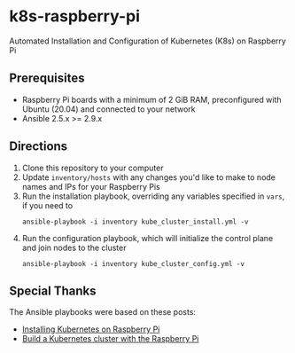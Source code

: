 # k8s-raspberry-pi
Automated Installation and Configuration of Kubernetes (K8s) on Raspberry Pi

## Prerequisites
* Raspberry Pi boards with a minimum of 2 GiB RAM, preconfigured with Ubuntu (20.04) and connected to your network
* Ansible 2.5.x >= 2.9.x

## Directions

1. Clone this repository to your computer
1. Update `inventory/hosts` with any changes you'd like to make to node names and IPs for your Raspberry Pis
1. Run the installation playbook, overriding any variables specified in `vars`, if you need to
    ```
    ansible-playbook -i inventory kube_cluster_install.yml -v
    ```
1. Run the configuration playbook, which will initialize the control plane and join nodes to the cluster
    ```
    ansible-playbook -i inventory kube_cluster_config.yml -v
    ```

## Special Thanks

The Ansible playbooks were based on these posts:

* [Installing Kubernetes on Raspberry Pi](https://uthark.github.io/post/2020-09-02-installing-kubernetes-raspberrypi/)
* [Build a Kubernetes cluster with the Raspberry Pi](https://opensource.com/article/20/6/kubernetes-raspberry-pi)